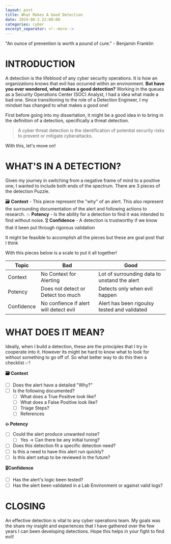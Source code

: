 ```yaml
---
layout: post
title: What Makes A Good Detection
date: 2024-08-2 22:00:00
categories: cyber
excerpt_separator: <!--more-->
---
```


"An ounce of prevention is worth a pound of cure." - Benjamin Franklin

<!--more-->

# INTRODUCTION

A detection is the lifeblood of any cyber security operations.  It is how an organizations knows that evil has occurred within an environment.  **But have you ever wondered, what makes a good detection?**  Working in the queues as a Security Operations Center (SOC) Analyst, I had a idea what made a bad one.  Since transitioning to the role of a Detection Engineer, I my mindset  has changed to what makes a good one!

First before going into my dissertation, it might be a good idea in to bring in the definition of a detection, specifically a threat detection.  

> A cyber threat detection is the  identification of potential security risks to  prevent or mitigate cyberattacks.

With this, let's move on!
# WHAT'S IN A DETECTION?

Given my journey in switching from a negative frame of mind to a positive one, I wanted to include both ends of the spectrum.   There are 3 pieces of the detection Puzzle.  

🗃️ **Context** - This piece represent the "why" of an alert.  This also represent the surrounding documentation of the alert and following actions to research. 
💥 **Potency** - Is the ability for a detection to find it was intended to find without noise. 
🎖️ **Confidence** - A detection is trustworthy if we know that it been put through rigorous validation

It might be feasible to accomplish all the pieces but these are goal post that I think 

With this pieces below is a scale to put it all together!

| Topic      | Bad                                    | Good                                         |
| ---------- | -------------------------------------- | -------------------------------------------- |
| Context    | No Context for Alerting                | Lot of surrounding data to unstand the alert |
| Potency    | Does not detect or Detect too much     | Detects only when evil happen                |
| Confidence | No confience if alert will detect evil | Alert has been rigoulsy tested and validated |
# WHAT DOES IT MEAN?

Ideally, when I build a detection, these are the principles that I try in cooperate into it.  However its might be hard to know what to look for without something to go off of.  So what better way to do this then a checklist ✅! 

**🗃️ Context**
- [ ] Does the alert have a detailed "Why?"
- [ ] Is the following documented?
	- [ ] What does a True Positive look like? 
	- [ ] What does a False Positive look like?
	- [ ] Triage Steps?
	- [ ] References

**💥 Potency**
- [ ] Could the alert produce unwanted noise?
	- [ ] Yes -> Can there be any initial tuning? 
- [ ] Does this detection fit a specific detection need? 
- [ ] Is this a need to have this alert run quickly?
- [ ] Is this alert setup to be reviewed in the  future?

**🎖️Confidence**
- [ ] Has the alert's logic been tested?
- [ ] Has the alert been validated in a Lab Environment or against valid logs?

# CLOSING

An effective detection is vital to any cyber operations team.  My goals was the share my insight and experiences that I have gathered over the few years I can been developing detections.  Hope this helps in your fight to find evil!  

